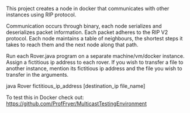 This project creates a node in docker that communicates with other instances using RIP protocol.

Communication occurs through binary, each node serializes and deserializes packet information. Each packet adheres to the RIP V2 protocol.
Each node maintains a table of neighbours, the shortest steps it takes to reach them and the next node along that path.

Run each Rover.java program on a separate machine/vm/docker instance.
Assign a fictitious ip address to each rover. If you wish to transfer
a file to another instance, mention its fictitious ip address and
the file you wish to transfer in the arguments.

java Rover fictitious_ip_address [destination_ip file_name] 

To test this in Docker check out:
https://github.com/ProfFryer/MulticastTestingEnvironment
